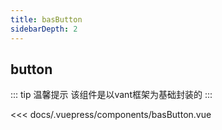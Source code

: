 ```yaml
---
title: basButton   
sidebarDepth: 2
---
```


## button

::: tip  温馨提示
该组件是以vant框架为基础封装的
:::

<basButton slot="source"></basButton>

<<< docs/.vuepress/components/basButton.vue
